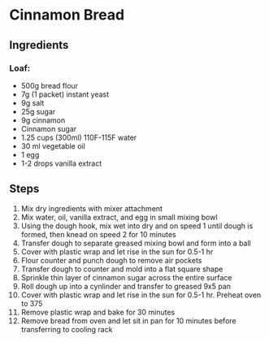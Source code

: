 # Cinnamon Bread
## Ingredients
### Loaf:
- 500g bread flour
- 7g (1 packet) instant yeast
- 9g salt
- 25g sugar
- 9g cinnamon
- Cinnamon sugar
- 1.25 cups (300ml) 110F-115F water
- 30 ml vegetable oil
- 1 egg
- 1-2 drops vanilla extract

## Steps
1) Mix dry ingredients with mixer attachment
2) Mix water, oil, vanilla extract, and egg in small mixing bowl
3) Using the dough hook, mix wet into dry and on speed 1 until dough is formed, then knead on speed 2 for 10 minutes 
4) Transfer dough to separate greased mixing bowl and form into a ball
5) Cover with plastic wrap and let rise in the sun for 0.5-1 hr
6) Flour counter and punch dough to remove air pockets
7) Transfer dough to counter and mold into a flat square shape
8) Sprinkle thin layer of cinnamon sugar across the entire surface
9) Roll dough up into a cynlinder and transfer to greased 9x5 pan
10) Cover with plastic wrap and let rise in the sun for 0.5-1 hr. Preheat oven to 375
12) Remove plastic wrap and bake for 30 minutes
13) Remove bread from oven and let sit in pan for 10 minutes before transferring to cooling rack
